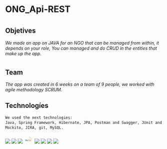 # ONG_Api-REST
# 
## Objetives
*We made an app on JAVA for an NGO that can be managed from within, it depends on your role, 
You can managed and do CRUD in the entities that make up the app.*
# 
## Team
*The app was created in  6 weeks on a team of 9 people, we worked with agile methodology SCRUM.*

## Technologíes   
    We used the next technologies: 
    Java, Spring Framework, Hibernate, JPA, Postman and Swagger, JUnit and Mockito, JIRA, git, MySQL.

<code><img height="35" src="https://image.flaticon.com/icons/png/512/226/226777.png"></code>
<code><img height="35" src="https://picodotdev.github.io/blog-bitix/assets/images/logotypes/spring.svg"></code>
<code><img height="30" src="https://media.bitdegree.org/storage/media/images/2018/12/hibernate-interview-questions-logo.png"></code>
<code><img height="30" src="https://raw.githubusercontent.com/github/explore/80688e429a7d4ef2fca1e82350fe8e3517d3494d/topics/mysql/mysql.png"></code>
<code><img height="30" src="https://img.icons8.com/color/48/000000/git.png"></code>
<code><img height="30" src="https://repository-images.githubusercontent.com/233450313/aab78f80-432c-11ea-80f4-3eeebac4d126"></code>
<code><img height="30" src="https://img.icons8.com/color/50/000000/jira.png"></code>
<code><img height="35" src="https://img.icons8.com/color-glass/48/000000/api-settings.png"></code>
